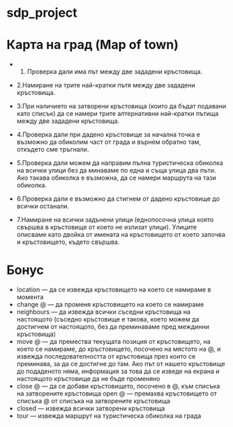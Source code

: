 ﻿# sdp_project
# Карта на град (Map of town)


* 1. Проверка дали има път между две зададени кръстовища.

* 2.Намиране на трите най-кратки пътя между две зададени кръстовища. 

* 3.При наличието на затворени кръстовища (които да бъдат подавани като списък) да се намери трите алтернативни най-кратки пътища между две зададени кръстовища.

* 4.Проверка дали при дадено кръстовище за начална точка е възможно да обиколим част от града и върнем обратно там, откъдето сме тръгнали.

* 5.Проверка дали можем да направим пълна туристическа обиколка на всички улици без да минаваме по една и съща улица два пъти. Ако такава обиколка е възможна, да се намери маршрута на тази обиколка.

* 6.Проверка дали е възможно да стигнем от дадено кръстовище до всички останали.

* 7.Намиране на всички задънени улици (еднопосочна улица която свършва в кръстовище от което не излизат улици). Улиците описваме като двойка от имената на кръстовището от което започва и кръстовището, където свършва.

# Бонус

* location — да се извежда кръстовището на което се намираме в момента
* change @ — да променя кръстовището на което се намираме
* neighbours — да извежда всички съседни кръстовища на настоящото (съседно кръстовище е такова, което можем да достигнем от настоящото, без да преминаваме пред междинни кръстовища)
* move @ — да премества текущата позиция от кръстовището, на което се намираме, до кръстовището, посочено на мястото на @, и извежда последователността от кръстовища през които се преминава, за да се достигне до там. Ако път от нашето кръстовище до подаденото няма, информация за това да се изведе на екрана и настоящото кръстовище да не бъде променяно
* close @ — да се добави кръстовището, посочено в @, към списъка на затворените кръстовища
open @ — премахва кръстовището от списъка @ от списъка на затворените кръстовища
* closed — извежда всички затворени кръстовища
* tour — извежда маршрут на туристическа обиколка на града

